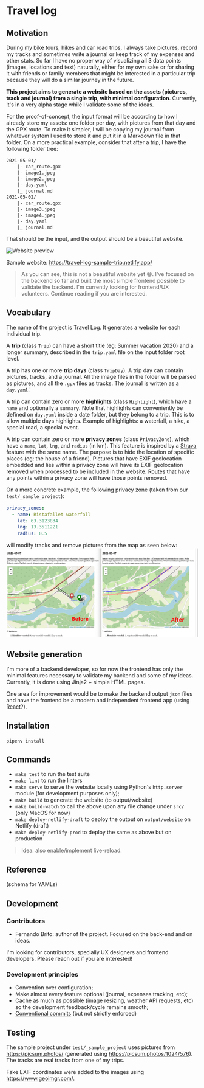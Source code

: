 # Travel log

## Motivation

During my bike tours, hikes and car road trips, I always take pictures, record my tracks and sometimes write a journal
or keep track of my expenses and other stats. So far I have no proper way of visualizing all 3 data points (images,
locations and text) naturally, either for my own sake or for sharing it with friends or family members that might be
interested in a particular trip because they will do a similar journey in the future.

**This project aims to generate a website based on the assets (pictures, track and journal) from a single trip, with
minimal configuration**. Currently, it's in a very alpha stage while I validate some of the ideas.

For the proof-of-concept, the input format will be according to how I already store my assets: one folder per day, with
pictures from that day and the GPX route. To make it simpler, I will be copying my journal from whatever system I used
to store it and put it in a Markdown file in that folder. On a more practical example, consider that after a trip, I
have the following folder tree:

```
2021-05-01/
    |- car_route.gpx
    |- image1.jpeg
    |- image2.jpeg
    |- day.yaml
    |_ journal.md
2021-05-02/
    |- car_route.gpx
    |- image3.jpeg
    |- image4.jpeg
    |- day.yaml
    |_ journal.md
```

That should be the input, and the output should be a beautiful website.

![Website preview](https://s6.gifyu.com/images/preview.gif)

Sample website: https://travel-log-sample-trip.netlify.app/

> As you can see, this is not a beautiful website yet 😅. I've focused on the backend
> so far and built the most simple frontend possible to validate the backend.
> I'm currently looking for frontend/UX volunteers.
> Continue reading if you are interested.

## Vocabulary

The name of the project is Travel Log. It generates a website for each individual trip.

A **trip** (class `Trip`) can have a short title (eg: Summer vacation 2020) and a longer summary, described in
the `trip.yaml` file on the input folder root level.

A trip has one or more **trip days** (class `TripDay`). A trip day can contain pictures, tracks, and a journal. All the
image files in the folder will be parsed as pictures, and all the `.gpx` files as tracks. The journal is written as
a `day.yaml`.'

A trip can contain zero or more **highlights** (class `Highlight`), which have a `name` and optionally a `summary`. Note
that highlights can conveniently be defined on `day.yaml` inside a date folder, but they belong to a trip. This is to
allow multiple days highlights. Example of highlights: a waterfall, a hike, a special road, a special event.

A trip can contain zero or more **privacy zones** (class `PrivacyZone`), which have a `name`, `lat`, `lng`, and
`radius` (in km). This feature is inspired by
a [Strava](https://support.strava.com/hc/en-us/articles/115000173384-Privacy-Zones)
feature with the same name. The purpose is to hide the location of specific places (eg: the house of a friend). Pictures
that have EXIF geolocation embedded and lies within a privacy zone will have its EXIF geolocation removed when processed
to be included in the website. Routes that have any points within a privacy zone will have those points removed.

On a more concrete example, the following privacy zone (taken from our `test/_sample_project`):

```yaml
privacy_zones:
  - name: Ristafallet waterfall
    lat: 63.3123834
    lng: 13.3511221
    radius: 0.5
```

will modify tracks and remove pictures from the map as seen below:
![Privacy zone example](https://github.com/fernandobrito/travel_log/blob/main/docs/privacy_zone_example.png?raw=true)

## Website generation

I'm more of a backend developer, so for now the frontend has only the minimal features necessary to validate my backend
and some of my ideas. Currently, it is done using Jinja2 + simple HTML pages.

One area for improvement would be to make the backend output `json` files and have the frontend be a modern and
independent frontend app (using React?).

## Installation

`pipenv install`

## Commands

* `make test` to run the test suite
* `make lint` to run the linters
* `make serve` to serve the website locally using Python's `http.server` module (for development purposes only);
* `make build` to generate the website (to output/website)
* `make build-watch` to call the above upon any file change under `src/` (only MacOS for now)
* `make deploy-netlify-draft` to deploy the output on `output/website` on Netlify (draft)
* `make deploy-netlify-prod` to deploy the same as above but on production

> Idea: also enable/implement live-reload.

## Reference

(schema for YAMLs)

## Development

### Contributors

* Fernando Brito: author of the project. Focused on the back-end and on ideas.

I'm looking for contributors, specially UX designers and frontend developers. Please reach out if you are interested!

### Development principles

* Convention over configuration;
* Make almost every feature optional (journal, expenses tracking, etc);
* Cache as much as possible (image resizing, weather API requests, etc) so the development feedback/cycle remains
  smooth;
* [Conventional commits](https://www.conventionalcommits.org/en/v1.0.0/) (but not strictly enforced)

## Testing

The sample project under `test/_sample_project` uses pictures from https://picsum.photos/ (generated
using https://picsum.photos/1024/576). The tracks are real tracks from one of my trips.

Fake EXIF coordinates were added to the images using https://www.geoimgr.com/.